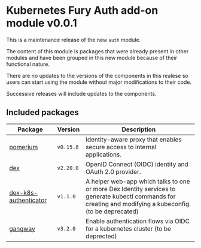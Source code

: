 # Kubernetes Fury Auth add-on module v0.0.1

This is a maintenance release of the new `auth` module.

The content of this module is packages that were already present in other modules and have been grouped in this new module because of their functional nature.

There are no updates to the versions of the components in this realese so users can start using the module without major modifications to their code.

Successive releases will include updates to the components.

## Included packages

| Package                                                | Version   | Description                                                                                                                                                |
| ------------------------------------------------------ | --------- | ---------------------------------------------------------------------------------------------------------------------------------------------------------- |
| [pomerium](katalog/pomerium)                           | `v0.15.8` | Identity-aware proxy that enables secure access to internal applications.                                                                                  |
| [dex](katalog/dex)                                     | `v2.20.0` | OpenID Connect (OIDC) identity and OAuth 2.0 provider.                                                                                                     |
| [dex-k8s-authenticator](katalog/dex-k8s-authenticator) | `v1.1.0`  | A helper web-app which talks to one or more Dex Identity services to generate kubectl commands for creating and modifying a kubeconfig. (to be deprecated) |
| [gangway](katalog/gangway)                             | `v3.2.0`  | Enable authentication flows via OIDC for a kubernetes cluster  (to be deprected)                                                                           |
